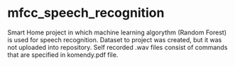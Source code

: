 # mfcc_speech_recognition

Smart Home project in which machine learning algorythm (Random Forest) is used for speech recognition. Dataset to project was created, but it was not uploaded into repository. Self recorded .wav files consist of commands that are specified in komendy.pdf file.

